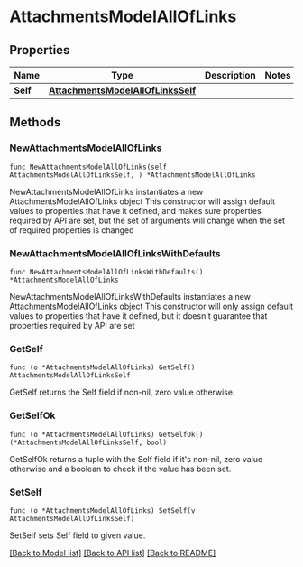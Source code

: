 # AttachmentsModelAllOfLinks

## Properties

Name | Type | Description | Notes
------------ | ------------- | ------------- | -------------
**Self** | [**AttachmentsModelAllOfLinksSelf**](AttachmentsModelAllOfLinksSelf.md) |  | 

## Methods

### NewAttachmentsModelAllOfLinks

`func NewAttachmentsModelAllOfLinks(self AttachmentsModelAllOfLinksSelf, ) *AttachmentsModelAllOfLinks`

NewAttachmentsModelAllOfLinks instantiates a new AttachmentsModelAllOfLinks object
This constructor will assign default values to properties that have it defined,
and makes sure properties required by API are set, but the set of arguments
will change when the set of required properties is changed

### NewAttachmentsModelAllOfLinksWithDefaults

`func NewAttachmentsModelAllOfLinksWithDefaults() *AttachmentsModelAllOfLinks`

NewAttachmentsModelAllOfLinksWithDefaults instantiates a new AttachmentsModelAllOfLinks object
This constructor will only assign default values to properties that have it defined,
but it doesn't guarantee that properties required by API are set

### GetSelf

`func (o *AttachmentsModelAllOfLinks) GetSelf() AttachmentsModelAllOfLinksSelf`

GetSelf returns the Self field if non-nil, zero value otherwise.

### GetSelfOk

`func (o *AttachmentsModelAllOfLinks) GetSelfOk() (*AttachmentsModelAllOfLinksSelf, bool)`

GetSelfOk returns a tuple with the Self field if it's non-nil, zero value otherwise
and a boolean to check if the value has been set.

### SetSelf

`func (o *AttachmentsModelAllOfLinks) SetSelf(v AttachmentsModelAllOfLinksSelf)`

SetSelf sets Self field to given value.



[[Back to Model list]](../README.md#documentation-for-models) [[Back to API list]](../README.md#documentation-for-api-endpoints) [[Back to README]](../README.md)


